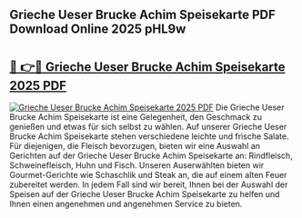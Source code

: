 ## Grieche Ueser Brucke Achim Speisekarte PDF Download Online 2025 pHL9w

# <h2><a href="http://gc996b.nevu.top/?p=Grieche+Ueser+Brucke+Achim+Speisekarte">🔗 👉🔴 Grieche Ueser Brucke Achim Speisekarte 2025 PDF</a></h2>

[![Grieche Ueser Brucke Achim Speisekarte 2025 PDF](https://i.imgur.com/dBaPXMq.png)](http://gc996b.nevu.top/?p=Grieche+Ueser+Brucke+Achim+Speisekarte)
Die Grieche Ueser Brucke Achim Speisekarte ist eine Gelegenheit, den Geschmack zu genießen und etwas für sich selbst zu wählen. Auf unserer Grieche Ueser Brucke Achim Speisekarte stehen verschiedene leichte und frische Salate. Für diejenigen, die Fleisch bevorzugen, bieten wir eine Auswahl an Gerichten auf der Grieche Ueser Brucke Achim Speisekarte an: Rindfleisch, Schweinefleisch, Huhn und Fisch. Unseren Auserwählten bieten wir Gourmet-Gerichte wie Schaschlik und Steak an, die auf einem alten Feuer zubereitet werden. In jedem Fall sind wir bereit, Ihnen bei der Auswahl der Speisen auf der Grieche Ueser Brucke Achim Speisekarte zu helfen und Ihnen einen angenehmen und angenehmen Service zu bieten.
